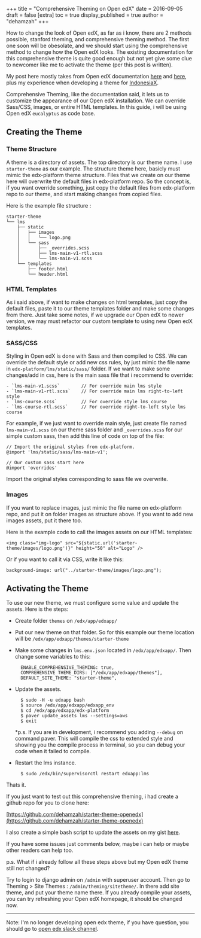 +++
title = "Comprehensive Theming on Open edX"
date = 2016-09-05
draft = false
[extra]
toc = true
display_published = true 
author = "dehamzah"
+++

How to change the look of Open edX, as far as i know, there are 2 methods possible, stanford theming, and comprehensive theming method. The first one soon will be obesolate, and we should start using the comprehensive method to change how the Open edX looks. The existing documentation for this comprehensive theme is quite good enough but not yet give some clue to newcomer like me to activate the theme (per this post is written).

My post here mostly takes from Open edX documentation [here](http://edx.readthedocs.io/projects/edx-installing-configuring-and-running/en/latest/configuration/theming/index.html) and [here](https://github.com/edx/edx-platform/tree/master/themes), plus my experience when developing a theme for [IndonesiaX](https://indonesiax.co.id).

Comprehensive Theming, like the documentation said, it lets us to customize the appearance of our Open edX installation. We can override Sass/CSS, images, or entire HTML templates. In this guide, i will be using Open edX `eucalyptus` as code base.


## Creating the Theme

### Theme Structure

A theme is a directory of assets. The top directory is our theme name. I use `starter-theme` as our example. The structure theme here, basicly must mimic the edx-platform theme structure. Files that we create on our theme here will overwrite the default files in edx-platform repo. So the concept is, if you want override something, just copy the default files from edx-platform repo to our theme, and start making changes from copied files.

Here is the example file structure :

```
starter-theme
└── lms
    ├── static
    │   ├── images
    │   │   └── logo.png
    │   └── sass
    │       ├── _overrides.scss
    │       ├── lms-main-v1-rtl.scss
    │       └── lms-main-v1.scss
    └── templates
        ├── footer.html
        └── header.html
```

### HTML Templates

As i said above, if want to make changes on html templates, just copy the default files, paste it to our theme templates folder and make some changes from there. Just take some notes, if we upgrade our Open edX to newer version, we may must refactor our custom template to using new Open edX templates.


### SASS/CSS

Styling in Open edX is done with Sass and then compiled to CSS. We can override the default style or add new css rules, by just mimic the file name in `edx-platform/lms/static/sass/` folder. If we want to make some changes/add in css, here is the main sass file that i recommend to override:

```
- `lms-main-v1.scss`		// For override main lms style
- `lms-main-v1-rtl.scss`	// For override main lms right-to-left style
- `lms-course.scss`			// For override style lms course
- `lms-course-rtl.scss`		// For override right-to-left style lms course
```

For example, if we just want to override main style, just create file named `lms-main-v1.scss` on our theme sass folder and `_overrides.scss` for our simple custom sass, then add this line of code on top of the file:

```
// Import the original styles from edx-platform.
@import 'lms/static/sass/lms-main-v1';

// Our custom sass start here
@import 'overrides'
```

Import the original styles corresponding to sass file we overwrite.


### Images

If you want to replace images, just mimic the file name on edx-platform repo, and put it on folder images as structure above. If you want to add new images assets, put it there too. 

Here is the example code to call the images assets on our HTML templates:

```
<img class="img-logo" src="${static.url('starter-theme/images/logo.png')}" height="50" alt="Logo" />
```

Or if you want to call it via CSS, write it like this:

```
background-image: url("../starter-theme/images/logo.png");
```


## Activating the Theme

To use our new theme, we must configure some value and update the assets. Here is the steps:

- Create folder `themes` on `/edx/app/edxapp/`
- Put our new theme on that folder. So for this example our theme location will be `/edx/app/edxapp/themes/starter-theme`
- Make some changes in `lms.env.json` located in `/edx/app/edxapp/`. Then change some variables to this:

		ENABLE_COMPREHENSIVE_THEMING: true,
		COMPREHENSIVE_THEME_DIRS: ["/edx/app/edxapp/themes"],
		DEFAULT_SITE_THEME: "starter-theme",

- Update the assets.

		$ sudo -H -u edxapp bash
		$ source /edx/app/edxapp/edxapp_env
		$ cd /edx/app/edxapp/edx-platform
		$ paver update_assets lms --settings=aws
		$ exit

	*p.s. If you are in development, i recommend you adding `--debug` on command paver. This will compile the css to extended style and showing you the compile process in terminal, so you can debug your code when it failed to compile.

- Restart the lms instance.

		$ sudo /edx/bin/supervisorctl restart edxapp:lms


Thats it. 

If you just want to test out this comprehensive theming, i had create a github repo for you to clone here:

[https://github.com/dehamzah/starter-theme-openedx](https://github.com/dehamzah/starter-theme-openedx)

I also create a simple bash script to update the assets on my gist [here](https://gist.github.com/dehamzah/0e9258ada87705791e4628e0e5aa9621).



If you have some issues just comments below, maybe i can help or maybe other readers can help too.


p.s. What if i already follow all these steps above but my Open edX theme still not changed?

Try to login to django admin on `/admin` with superuser account.
Then go to Theming > Site Themes : `/admin/theming/sitetheme/`.
In there add site theme, and put your theme name there.
If you already compile your assets, you can try refreshing your Open edX homepage, it should be changed now.

----

Note: I'm no longer developing open edx theme, if you have question, you should go to [open edx slack channel](https://openedx.slack.com/).
